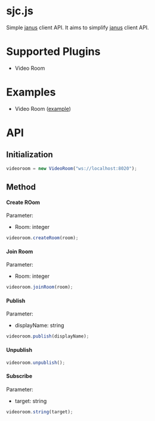 # sjc.js

Simple [janus](https://github.com/meetecho/janus-gateway) client API. It aims to simplify [janus](https://github.com/meetecho/janus-gateway) client API.

# Supported Plugins

- Video Room

# Examples

- Video Room ([example](https://github.com/fitraditya/sjc.js/tree/master/example/videoroom))

# API

## Initialization

```javascript
videoroom = new VideoRoom("ws://localhost:8020");
```

## Method

#### Create ROom

Parameter:
- Room: integer

```javascript
videoroom.createRoom(room);
```

#### Join Room

Parameter:
- Room: integer

```javascript
videoroom.joinRoom(room);
```

#### Publish

Parameter:
- displayName: string

```javascript
videoroom.publish(displayName);
```

#### Unpublish

```javascript
videoroom.unpublish();
```

#### Subscribe

Parameter:
- target: string

```javascript
videoroom.string(target);
